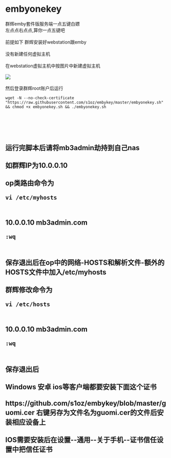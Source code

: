 # embyonekey
群辉emby套件版服务端一点五键白嫖
<br>左点点右点点,算你一点五键吧<br>
<br>前提如下 群辉安装好webstation跟emby<br>
<br>没有新建任何虚拟主机<br>
<br>在webstation虚拟主机中按图片中新建虚拟主机<br>
<br><img src="https://github.com/s1oz/embyonekey/blob/master/webstation.png"><br>
<br>然后登录群辉root账户后运行<br>
</p><pre><code>wget -N --no-check-certificate &quot;https://raw.githubusercontent.com/s1oz/embykey/master/embyonekey.sh&quot; &amp;&amp; chmod +x embyonekey.sh &amp;&amp; ./embyonekey.sh
</code></pre><h2>
<br>
<br>
<br>运行完脚本后请将mb3admin劫持到自己nas<br>
<br>如群辉IP为10.0.0.10<br>
<br>op类路由命令为<br>
</p><pre><code>vi /etc/myhosts<br></code></pre><h2>
<br>10.0.0.10 mb3admin.com<br>
</p><pre><code>:wq<br></code></pre><h2>
<br>保存退出后在op中的网络-HOSTS和解析文件-额外的HOSTS文件中加入/etc/myhosts<br>
<br>群辉修改命令为<br>
</p><pre><code>vi /etc/hosts<br></code></pre><h2>
<br>10.0.0.10 mb3admin.com<br>
</p><pre><code>:wq<br></code></pre><h2>
<br>保存退出后<br>
<br>Windows 安卓 ios等客户端都要安装下面这个证书<br>
<br>https://github.com/s1oz/embykey/blob/master/guomi.cer 右键另存为文件名为guomi.cer的文件后安装相应设备上<br>
<br>IOS需要安装后在设置--通用--关于手机--证书信任设置中把信任证书<br>
  
